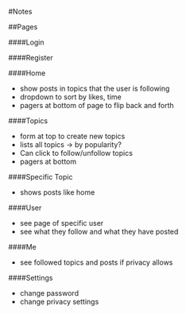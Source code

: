 #Notes

##Pages

####Login

####Register

####Home
 - show posts in topics that the user is following
 - dropdown to sort by likes, time
 - pagers at bottom of page to flip back and forth

####Topics
 - form at top to create new topics 
 - lists all topics -> by popularity?
 - Can click to follow/unfollow topics
 - pagers at bottom

####Specific Topic
 - shows posts like home

####User
 - see page of specific user
 - see what they follow and what they have posted

####Me
 - see followed topics and posts if privacy allows

####Settings
 - change password
 - change privacy settings
